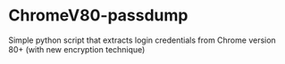 # ChromeV80-passdump

Simple python script that extracts login credentials from Chrome version 80+ (with new encryption technique)
